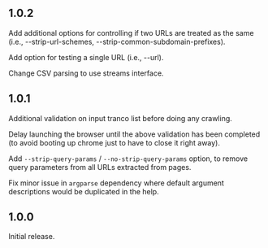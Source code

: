 1.0.2
---
Add additional options for controlling if two URLs are treated as the same
(i.e., --strip-url-schemes, --strip-common-subdomain-prefixes).

Add option for testing a single URL (i.e., --url).

Change CSV parsing to use streams interface.


1.0.1
---

Additional validation on input tranco list before doing any crawling.

Delay launching the browser until the above validation has been completed
(to avoid booting up chrome just to have to close it right away).

Add `--strip-query-params` / `--no-strip-query-params` option, to remove
query parameters from all URLs extracted from pages.

Fix minor issue in `argparse` dependency where default argument descriptions
would be duplicated in the help.


1.0.0
---

Initial release.
